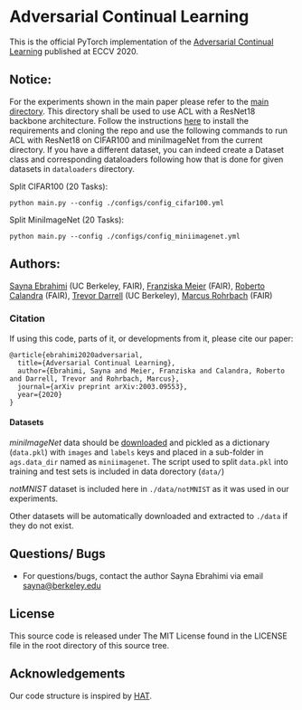 # Adversarial Continual Learning 


This is the official PyTorch implementation of the [Adversarial Continual Learning](https://arxiv.org/abs/2003.09553) published at ECCV 2020. 


## Notice:
For the experiments shown in the main paper please refer to the [main directory](https://github.com/facebookresearch/Adversarial-Continual-Learning). This directory shall be used to use ACL with a ResNet18 backbone architecture. Follow the instructions [here](https://github.com/facebookresearch/Adversarial-Continual-Learning) to install the requirements and cloning the repo and use the following commands to run ACL with ResNet18 on CIFAR100 and miniImageNet from the current directory. If you have a different dataset, you can indeed create a Dataset class and corresponding dataloaders following how that is done for given datasets in `dataloaders` directory. 


Split CIFAR100 (20 Tasks):

``python main.py --config ./configs/config_cifar100.yml`` 

Split MiniImageNet (20 Tasks):

`python main.py --config ./configs/config_miniimagenet.yml`


## Authors:
[Sayna Ebrahimi](https://people.eecs.berkeley.edu/~sayna/) (UC Berkeley, FAIR), [Franziska Meier](https://am.is.tuebingen.mpg.de/person/fmeier) (FAIR), [Roberto Calandra](https://www.robertocalandra.com/about/) (FAIR), [Trevor Darrell](https://people.eecs.berkeley.edu/~trevor/) (UC Berkeley), [Marcus Rohrbach](http://rohrbach.vision/) (FAIR)

### Citation
If using this code, parts of it, or developments from it, please cite our paper:
```
@article{ebrahimi2020adversarial,
  title={Adversarial Continual Learning},
  author={Ebrahimi, Sayna and Meier, Franziska and Calandra, Roberto and Darrell, Trevor and Rohrbach, Marcus},
  journal={arXiv preprint arXiv:2003.09553},
  year={2020}
}
```

#### Datasets

*miniImageNet* data should be [downloaded](https://github.com/yaoyao-liu/mini-imagenet-tools#about-mini-ImageNet) and pickled as a dictionary (`data.pkl`) with `images` and `labels` keys and placed in a sub-folder in `ags.data_dir` named as `miniimagenet`. The script used to split `data.pkl` into training and test sets is included in data dorectory (`data/`)

*notMNIST* dataset is included here in `./data/notMNIST` as it was used in our experiments. 

Other datasets will be automatically downloaded and extracted to `./data` if they do not exist.  

## Questions/ Bugs
* For questions/bugs, contact the author Sayna Ebrahimi via email sayna@berkeley.edu



## License
This source code is released under The MIT License found in the LICENSE file in the root directory of this source tree.


## Acknowledgements
Our code structure is inspired by [HAT](https://github.com/joansj/hat.).
